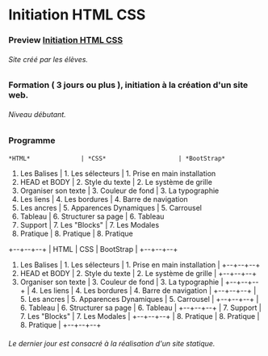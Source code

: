 # Initiation HTML CSS
### Preview [Initiation HTML CSS](https://jerembe.github.io/Initiation-HTML-CSS/)
###### Site créé par les élèves.

### Formation ( 3 jours ou plus ), initiation à la création d'un site web.
###### Niveau débutant.


### Programme

#### 

    *HTML*              | *CSS*                    | *BootStrap*                   
 1. Les Balises         | 1. Les sélecteurs        | 1. Prise en main installation 
 2. HEAD et BODY        | 2. Style du texte        | 2. Le système de grille       
 3. Organiser son texte | 3. Couleur de fond       | 3. La typographie             
 4. Les liens           | 4. Les bordures          | 4. Barre de navigation        
 5. Les ancres          | 5. Apparences Dynamiques | 5. Carrousel                  
 6. Tableau             | 6. Structurer sa page    | 6. Tableau                    
 7. Support             | 7. Les "Blocks"          | 7. Les Modales                
 8. Pratique            | 8. Pratique              | 8. Pratique       
 
 +--+--+--+
| HTML | CSS | BootStrap |
+--+--+--+
1. Les Balises         | 1. Les sélecteurs        | 1. Prise en main installation  |
+--+--+--+
 2. HEAD et BODY        | 2. Style du texte        | 2. Le système de grille |
+--+--+--+
 3. Organiser son texte | 3. Couleur de fond       | 3. La typographie  |
+--+--+--+
| 4. Les liens           | 4. Les bordures          | 4. Barre de navigation  |
+--+--+--+
|  5. Les ancres          | 5. Apparences Dynamiques | 5. Carrousel  |
+--+--+--+
|  6. Tableau             | 6. Structurer sa page    | 6. Tableau |
+--+--+--+
|  7. Support             | 7. Les "Blocks"          | 7. Les Modales  |
+--+--+--+
|  8. Pratique            | 8. Pratique              | 8. Pratique |
+--+--+--+

###### Le dernier jour est consacré à la réalisation d'un site statique.

